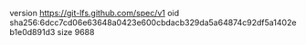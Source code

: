 version https://git-lfs.github.com/spec/v1
oid sha256:6dcc7cd06e63648a0423e600cbdacb329da5a64874c92df5a1402eb1e0d891d3
size 9688
